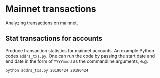 # Mainnet transactions

Analyzing transactions on mainnet.

## Stat transactions for accounts

Produce transaction statistics for mainnet accounts. An example Python codes `addrs_txs.py`. One can run the code by passing the start date and end date in the form of `YYYYmmdd` as the commandline arguments, e.g.
```bash
python addrs_txs.py 20190424 20190424
```
